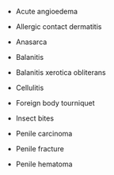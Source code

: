 - Acute angioedema

- Allergic contact dermatitis

- Anasarca

- Balanitis

- Balanitis xerotica obliterans

- Cellulitis

- Foreign body tourniquet

- Insect bites

- Penile carcinoma

- Penile fracture

- Penile hematoma